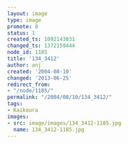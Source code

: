 ```yaml
---
layout: image
type: image
promote: 0
status: 1
created_ts: 1092143831
changed_ts: 1372159444
node_id: 1185
title: '134_3412'
author: anj
created: '2004-08-10'
changed: '2013-06-25'
redirect_from:
- "/node/1185/"
permalink: "/2004/08/10/134_3412/"
tags:
- Kaikoura
images:
- src: image/images/134_3412-1185.jpg
  name: 134_3412-1185.jpg
---
```


